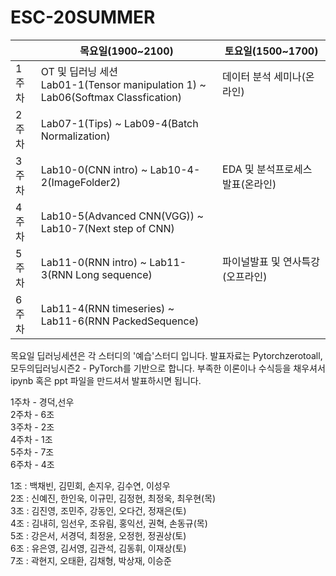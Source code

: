 # ESC-20SUMMER

||목요일(1900~2100)|토요일(1500~1700)|
|--|----------------|-----------------|
|1주차|OT 및 딥러닝 세션 <br> Lab01-1(Tensor manipulation 1) ~ <br> Lab06(Softmax Classfication)|데이터 분석 세미나(온라인)|
|2주차|Lab07-1(Tips) ~ Lab09-4(Batch Normalization)||
|3주차|Lab10-0(CNN intro) ~ Lab10-4-2(ImageFolder2)|EDA 및 분석프로세스 발표(온라인)|
|4주차|Lab10-5(Advanced CNN(VGG)) ~ Lab10-7(Next step of CNN)||
|5주차|Lab11-0(RNN intro) ~ Lab11-3(RNN Long sequence)|파이널발표 및 연사특강(오프라인)|
|6주차|Lab11-4(RNN timeseries) ~ Lab11-6(RNN PackedSequence)||

목요일 딥러닝세션은 각 스터디의 '예습'스터디 입니다.
발표자료는 Pytorchzerotoall, 모두의딥러닝시즌2 - PyTorch를 기반으로 합니다.
부족한 이론이나 수식등을 채우셔서 ipynb 혹은 ppt 파일을 만드셔서 발표하시면 됩니다.

1주차 - 경덕,선우<br>
2주차 - 6조<br>
3주차 - 2조<br>
4주차 - 1조<br>
5주차 - 7조<br>
6주차 - 4조

1조 : 백채빈, 김민회, 손지우, 김수연, 이성우<br>
2조 : 신예진, 한인욱, 이규민, 김정현, 최정욱, 최우현(목)<br>
3조 : 김진영, 조민주, 강동인, 오다건, 정재은(토)<br>
4조 : 김내히, 임선우, 조유림, 홍익선, 권혁, 손동규(목)<br>
5조 : 강은서, 서경덕, 최정윤, 오정헌, 정권상(토)<br>
6조 : 유은영, 김서영, 김관석, 김동휘, 이재상(토)<br>
7조 : 곽현지, 오태환, 김채형, 박상재, 이승준
